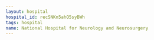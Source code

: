 ```yaml
---
layout: hospital
hospital_id: recSNKn5ahO5syBWh
tags: hospital
name: National Hospital for Neurology and Neurosurgery
---
```

